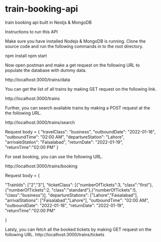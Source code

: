 # train-booking-api
train booking api built in Nestjs &amp;  MongoDB

Instructions to run this API

Make sure you have installed Nodejs & MongoDB is running. Clone the source code and run the following commands in to the root directory.

npm install 
npm start

Now open postman and make a get request on the following URL to populate the database with dummy data.

http://localhost:3000/trains/data

You can get the list of all trains by making GET request on the following link.

http://localhost:3000/trains

Further, you can search available trains by making a POST request at the the following URL. 

http://localhost:3000/trains/search

Request body = {
  "travelClass": "business",
  "outboundDate": "2022-01-18",
  "outboundTime": "02:00 AM",
  "departureStation": "Lahore",
  "arrivaleStation": "Faisalabad",
  "returnDate": "2022-01-19",
  "returnTime":"02:00 PM"
}


For seat booking, you can use the following URL. 

http://localhost:3000/trains/booking

Request body = {

  "TrainIds": ["2","3"],
  "ticketClass": [{"numberOfTickets":3, "class":"first"},{"numberOfTickets":2, "class":"standard"},{"numberOfTickets":5,         "class":"business"}],
  "departureStations": ["Lahore","Faisalabad"],
  "arrivalStations": ["Faisalabad","Lahore"],
  "outboundTime": "02:00 AM",
  "outboundDate": "2022-01-18",
  "returnDate": "2022-01-19",
  "returnTime":"02:00 PM"
  
}

Latsly, you can fetch all the booked tickets by making GET request on the following URL. 
http://localhost:3000/trains/tickets


